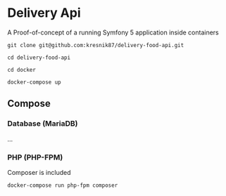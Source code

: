 # Delivery Api

A Proof-of-concept of a running Symfony 5 application inside containers

```
git clone git@github.com:kresnik87/delivery-food-api.git

cd delivery-food-api

cd docker

docker-compose up
```

## Compose

### Database (MariaDB)

...

### PHP (PHP-FPM)

Composer is included

```
docker-compose run php-fpm composer 
```

